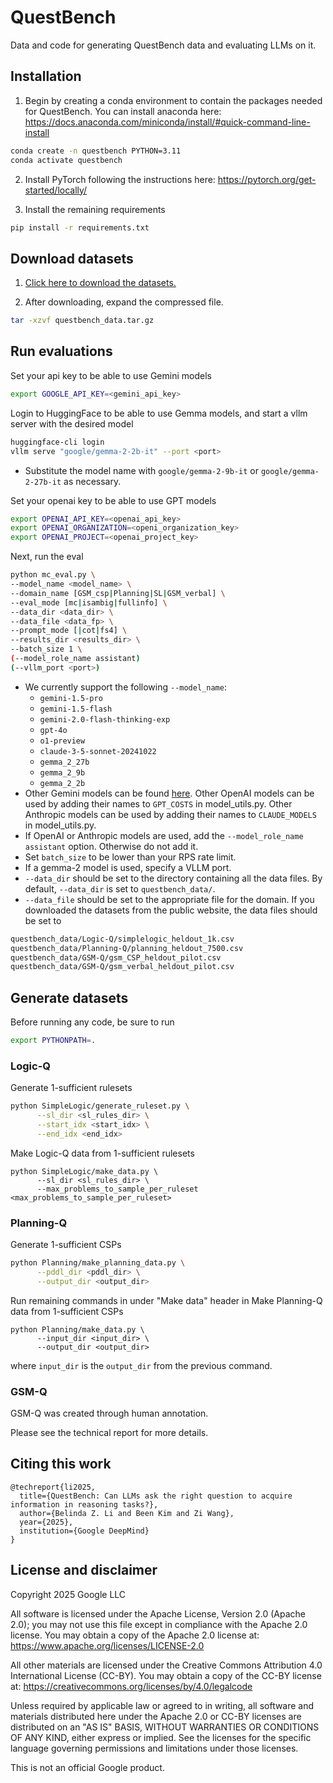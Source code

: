 # QuestBench

Data and code for generating QuestBench data and evaluating LLMs on it.

## Installation
1. Begin by creating a conda environment to contain the packages needed for
QuestBench. You can install anaconda here: https://docs.anaconda.com/miniconda/install/#quick-command-line-install
```bash
conda create -n questbench PYTHON=3.11
conda activate questbench
```

2. Install PyTorch following the instructions here: https://pytorch.org/get-started/locally/

3. Install the remaining requirements
```bash
pip install -r requirements.txt
```

## Download datasets
1. [Click here to download the datasets.](https://storage.googleapis.com/questbench/questbench_data.tar.gz)

2. After downloading, expand the compressed file.
```bash
tar -xzvf questbench_data.tar.gz
```

## Run evaluations
Set your api key to be able to use Gemini models
```bash
export GOOGLE_API_KEY=<gemini_api_key>
```

Login to HuggingFace to be able to use Gemma models, and start a vllm server with the desired model
```bash
huggingface-cli login
vllm serve "google/gemma-2-2b-it" --port <port>
```
* Substitute the model name with `google/gemma-2-9b-it` or `google/gemma-2-27b-it` as necessary.

Set your openai key to be able to use GPT models
```bash
export OPENAI_API_KEY=<openai_api_key>
export OPENAI_ORGANIZATION=<openi_organization_key>
export OPENAI_PROJECT=<openai_project_key>
```

Next, run the eval
```bash
python mc_eval.py \
--model_name <model_name> \
--domain_name [GSM_csp|Planning|SL|GSM_verbal] \
--eval_mode [mc|isambig|fullinfo] \
--data_dir <data_dir> \
--data_file <data_fp> \
--prompt_mode [|cot|fs4] \
--results_dir <results_dir> \
--batch_size 1 \
(--model_role_name assistant)
(--vllm_port <port>)
```
* We currently support the following `--model_name`:
    * `gemini-1.5-pro`
    * `gemini-1.5-flash`
    * `gemini-2.0-flash-thinking-exp`
    * `gpt-4o`
    * `o1-preview`
    * `claude-3-5-sonnet-20241022`
    * `gemma_2_27b`
    * `gemma_2_9b`
    * `gemma_2_2b`
* Other Gemini models can be found [here](https://ai.google.dev/gemini-api/docs/models/gemini). Other OpenAI models can be used by adding their names to `GPT_COSTS` in model_utils.py. Other Anthropic models can be used by adding their names to `CLAUDE_MODELS` in model_utils.py.
* If OpenAI or Anthropic models are used, add the `--model_role_name assistant` option. Otherwise do not add it.
* Set `batch_size` to be lower than your RPS rate limit.
* If a gemma-2 model is used, specify a VLLM port.
* `--data_dir` should be set to the directory containing all the data files. By default, `--data_dir` is set to `questbench_data/`.
* `--data_file` should be set to the appropriate file for the domain. If you downloaded the datasets from the public website, the data files should be set to
```bash
questbench_data/Logic-Q/simplelogic_heldout_1k.csv
questbench_data/Planning-Q/planning_heldout_7500.csv
questbench_data/GSM-Q/gsm_CSP_heldout_pilot.csv
questbench_data/GSM-Q/gsm_verbal_heldout_pilot.csv
```


## Generate datasets
Before running any code, be sure to run
```bash
export PYTHONPATH=.
```

### Logic-Q
Generate 1-sufficient rulesets
```bash
python SimpleLogic/generate_ruleset.py \
      --sl_dir <sl_rules_dir> \
      --start_idx <start_idx> \
      --end_idx <end_idx>
```

Make Logic-Q data from 1-sufficient rulesets
```
python SimpleLogic/make_data.py \
      --sl_dir <sl_rules_dir> \
      --max_problems_to_sample_per_ruleset <max_problems_to_sample_per_ruleset>
```

### Planning-Q
Generate 1-sufficient CSPs
```bash
python Planning/make_planning_data.py \
      --pddl_dir <pddl_dir> \
      --output_dir <output_dir>
```

Run remaining commands in under "Make data" header in
Make Planning-Q data from 1-sufficient CSPs
```
python Planning/make_data.py \
      --input_dir <input_dir> \
      --output_dir <output_dir>
```
where `input_dir` is the `output_dir` from the previous command.

### GSM-Q
GSM-Q was created through human annotation.

Please see the technical report for more details.

## Citing this work
```
@techreport{li2025,
  title={QuestBench: Can LLMs ask the right question to acquire information in reasoning tasks?},
  author={Belinda Z. Li and Been Kim and Zi Wang},
  year={2025},
  institution={Google DeepMind}
}
```

## License and disclaimer
<!-- mdlint off(LINE_OVER_80) -->

Copyright 2025 Google LLC

All software is licensed under the Apache License, Version 2.0 (Apache 2.0); you may not use this file except in compliance with the Apache 2.0 license. You may obtain a copy of the Apache 2.0 license at: https://www.apache.org/licenses/LICENSE-2.0

All other materials are licensed under the Creative Commons Attribution 4.0 International License (CC-BY). You may obtain a copy of the CC-BY license at: https://creativecommons.org/licenses/by/4.0/legalcode

Unless required by applicable law or agreed to in writing, all software and materials distributed here under the Apache 2.0 or CC-BY licenses are distributed on an "AS IS" BASIS, WITHOUT WARRANTIES OR CONDITIONS OF ANY KIND, either express or implied. See the licenses for the specific language governing permissions and limitations under those licenses.

This is not an official Google product.
